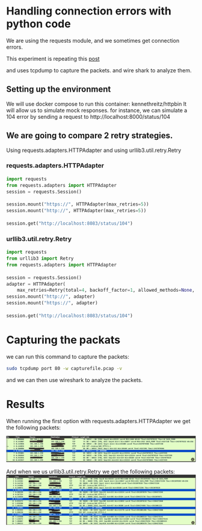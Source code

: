 # Handling connection errors with python code
We are using the requests module, and we sometimes get connection errors.

This experiment is repeating this [post](https://majornetwork.net/2022/04/handling-retries-in-python-requests/)

and uses tcpdump to capture the packets. and wire shark to analyze them.

## Setting up the environment
We will use docker compose to run this container: kennethreitz/httpbin
It will allow us to simulate mock responses.
for instance, we can simulate a 104 error by sending a request to http://localhost:8000/status/104



## We are going to compare 2 retry strategies.
Using requests.adapters.HTTPAdapter and using urllib3.util.retry.Retry

### requests.adapters.HTTPAdapter
```python
import requests
from requests.adapters import HTTPAdapter
session = requests.Session()

session.mount("https://", HTTPAdapter(max_retries=5))
session.mount("http://", HTTPAdapter(max_retries=5))

session.get("http://localhost:8083/status/104")
```

### urllib3.util.retry.Retry
```python
import requests
from urllib3 import Retry
from requests.adapters import HTTPAdapter

session = requests.Session()
adapter = HTTPAdapter(
    max_retries=Retry(total=4, backoff_factor=1, allowed_methods=None, status_forcelist=[104, 107, 109]))
session.mount("http://", adapter)
session.mount("https://", adapter)

session.get("http://localhost:8083/status/104")
```

# Capturing the packats
we can run this command to capture the packets:
```bash
sudo tcpdump port 80 -w capturefile.pcap -v
```
and we can then use wireshark to analyze the packets.


# Results
When running the first option with requests.adapters.HTTPAdapter we get the following packets:

![img_1.png](img_1.png)

And when we us urllib3.util.retry.Retry we get the following packets:
![img.png](img.png)